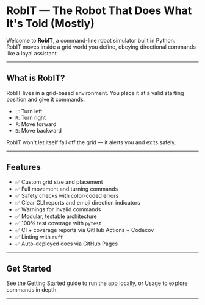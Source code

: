 # RobIT — The Robot That Does What It's Told (Mostly)

Welcome to **RobIT**, a command-line robot simulator built in Python.  
RobIT moves inside a grid world you define, obeying directional commands like a loyal assistant.

---

## What is RobIT?

RobIT lives in a grid-based environment. You place it at a valid starting position and give it commands:

- `L`: Turn left
- `R`: Turn right
- `F`: Move forward
- `B`: Move backward

RobIT won't let itself fall off the grid — it alerts you and exits safely.

---

## Features

- ✅ Custom grid size and placement
- ✅ Full movement and turning commands
- ✅ Safety checks with color-coded errors
- ✅ Clear CLI reports and emoji direction indicators
- ✅ Warnings for invalid commands
- ✅ Modular, testable architecture
- ✅ 100% test coverage with `pytest`
- ✅ CI + coverage reports via GitHub Actions + Codecov
- ✅ Linting with `ruff`
- ✅ Auto-deployed docs via GitHub Pages

---

## Get Started

See the [Getting Started](getting-started.md) guide to run the app locally, or [Usage](usage.md) to explore commands in depth.

---
